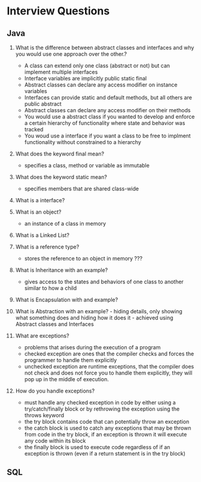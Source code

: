  # Interview Questions
 ## Java
 1. What is the difference between abstract classes and interfaces and why you would use one approach over the other.?
    - A class can extend only one class (abstract or not) but can implement multiple interfaces
    - Interface variables are implicitly public static final
    - Abstract classes can declare any access modifier on instance variables
    - Interfaces can provide static and default methods, but all others are public abstract
    - Abstract classes can declare any access modifier on their methods
    - You would use a abstract class if you wanted to develop and enforce a certain hierarchy of functionality where state and behavior was tracked
    - You woud use a interface if you want a class to be free to implment functionality without constrained to a hierarchy


 2. What does the keyword final mean?
    - specifies a class, method or variable as immutable
 3. What does the keyword static mean?
    - specifies members that are shared class-wide 
 4. What is a interface?
 5. What is an object?
    - an instance of a class in memory
 6. What is a Linked List?
 7. What is a reference type?
    - stores the reference to an object in memory ???
 8. What is Inheritance with an example?
    - gives access to the states and behaviors of one class to another similar to how a child 
 9. What is Encapsulation with and example?
 10. What is Abstraction with an example?
    - hiding details, only showing what something does and hiding how it does it
    - achieved using Abstract classes and Interfaces
11. What are exceptions?
    - problems that arises during the execution of a program
    - checked exception are ones that the compiler checks and forces the programmer to handle them explicitly
    - unchecked exception are runtime exceptions, that the compiler does not check and does not force you to handle them explicitly, they will pop up in the middle of execution.
12. How do you handle exceptions?
    - must handle any checked exception in code by either using a try/catch/finally block or by rethrowing the exception using the throws keyword
    - the try block contains code that can potentially throw an exception
    - the catch block is used to catch any exceptions that may be thrown from code in the try block, if an exception is thrown it will execute any code within its block 
    - the finally block is used to execute code regardless of if an exception is thrown (even if a return statement is in the try block)

 ## SQL
